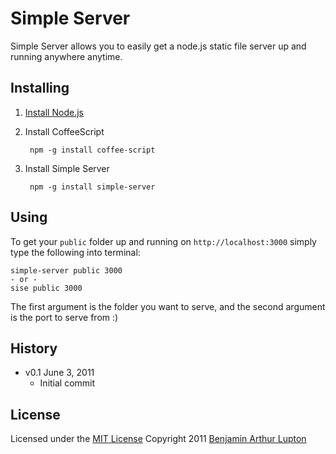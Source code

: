 # Simple Server

Simple Server allows you to easily get a node.js static file server up and running anywhere anytime.


## Installing


1. [Install Node.js](https://github.com/balupton/node/wiki/Installing-Node.js)

1. Install CoffeeScript
		
		npm -g install coffee-script

1. Install Simple Server

		npm -g install simple-server


## Using

To get your `public` folder up and running on `http://localhost:3000` simply type the following into terminal:

	simple-server public 3000
	- or -
	sise public 3000

The first argument is the folder you want to serve, and the second argument is the port to serve from :)


## History

- v0.1 June 3, 2011
	- Initial commit


## License

Licensed under the [MIT License](http://creativecommons.org/licenses/MIT/)
Copyright 2011 [Benjamin Arthur Lupton](http://balupton.com)
